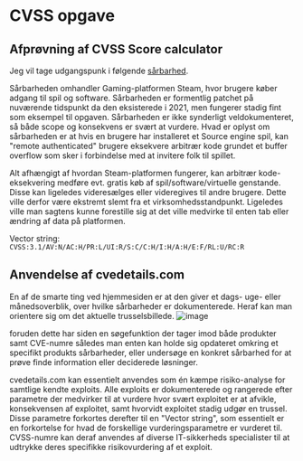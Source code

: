 # CVSS opgave


## Afprøvning af CVSS Score calculator
Jeg vil tage udgangspunk i følgende [sårbarhed](https://www.cvedetails.com/cve/CVE-2021-30481/).

Sårbarheden omhandler Gaming-platformen Steam, hvor brugere køber adgang til spil og software. Sårbarheden er formentlig patchet på nuværende tidspunkt da den eksisterede i 2021, men fungerer stadig fint som eksempel til opgaven. Sårbarheden er ikke synderligt veldokumenteret, så både scope og konsekvens er svært at vurdere. Hvad er oplyst om sårbarheden er at hvis en brugere har installeret et Source engine spil, kan "remote authenticated" brugere eksekvere arbitrær kode grundet et buffer overflow som sker i forbindelse med at invitere folk til spillet. 

Alt afhængigt af hvordan Steam-platformen fungerer, kan arbitrær kode-eksekvering medføre evt. gratis køb af spil/software/virtuelle genstande. Disse kan ligeledes videresælges eller videregives til andre brugere. Dette ville derfor være ekstremt slemt fra et virksomhedsstandpunkt. Ligeledes ville man sagtens kunne forestille sig at det ville medvirke til enten tab eller ændring af data på platformen.

Vector string: ```CVSS:3.1/AV:N/AC:H/PR:L/UI:R/S:C/C:H/I:H/A:H/E:F/RL:U/RC:R```

## Anvendelse af cvedetails.com
En af de smarte ting ved hjemmesiden er at den giver et dags- uge- eller månedsoverblik, over hvilke sårbarheder er dokumenterede. Heraf kan man orientere sig om det aktuelle trusselsbillede.
![image](https://github.com/MBRzealand/CVSS/assets/70659124/4348a094-5522-44e3-88f2-2557cb9194f8)

foruden dette har siden en søgefunktion der tager imod både produkter samt CVE-numre således man enten kan holde sig opdateret omkring et specifikt produkts sårbarheder, eller undersøge en konkret sårbarhed for at prøve finde information eller deciderede løsninger.

cvedetails.com kan essentielt anvendes som én kæmpe risiko-analyse for samtlige kendte exploits. Alle exploits er dokumenterede og rangerede efter parametre der medvirker til at vurdere hvor svært exploitet er at afvikle, konsekvensen af exploitet, samt hvorvidt exploitet stadig udgør en trussel. Disse parametre forkortes derefter til en "Vector string", som essentielt er en forkortelse for hvad de forskellige vurderingsparametre er vurderet til. CVSS-numre kan deraf anvendes af diverse IT-sikkerheds specialister til at udtrykke deres specifikke risikovurdering af et exploit.
